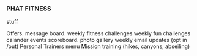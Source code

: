 ### PHAT FITNESS
stuff

Offers.
message board.
weekly fitness challenges
weekly fun challenges
calander events
scoreboard.
photo gallery
weekly email updates (opt in /out)
Personal Trainers menu
Mission training (hikes, canyons, abseiling)
